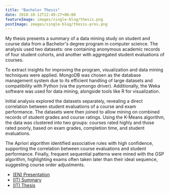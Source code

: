 ```yaml
---
title: "Bachelor Thesis"
date: 2018-10-12T12:49:27+06:00
featureImage: images/single-blog/thesis.png
postImage: images/single-blog/thesis-pres.png
---
```


My thesis presents a summary of a data mining study on student and course data from a Bachelor's degree program in computer science. The analysis used two datasets: one containing anonymous academic records of four student cohorts, and another with aggregated student evaluations of courses.

To extract insights for improving the program, visualization and data mining techniques were applied. MongoDB was chosen as the database management system due to its efficient handling of large datasets and compatibility with Python (via the pymongo driver). Additionally, the Weka software was used for data mining, alongside tools like R for visualization.

Initial analysis explored the datasets separately, revealing a direct correlation between student evaluations of a course and exam performance. The datasets were then joined to allow mining on combined records of student grades and course ratings. Using the K-Means algorithm, the data was clustered into two groups: courses rated highly and those rated poorly, based on exam grades, completion time, and student evaluations.

The Apriori algorithm identified associative rules with high confidence, supporting the correlation between course evaluations and student performance. Finally, frequent sequential patterns were mined with the GSP algorithm, highlighting exams often taken later than their ideal sequence, suggesting course order adjustments.

- [(EN) Presentation](/CiprianiSimone_Presentazione.pdf)
- [(IT) Summary](/CiprianiSimone_Riassunto.pdf)
- [(IT) Thesis](/CiprianiSimone.pdf)